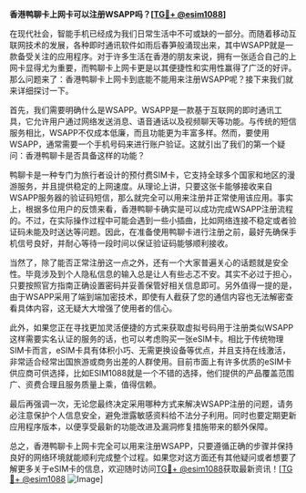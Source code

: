 **香港鸭聊卡上网卡可以注册WSAPP吗？[[TG💪+ @esim1088](https://t.me/s/esim1088)]**

在现代社会，智能手机已经成为我们日常生活中不可或缺的一部分。而随着移动互联网技术的发展，各种即时通讯软件如雨后春笋般涌现出来，其中WSAPP就是一款备受关注的应用程序。对于许多生活在香港的朋友来说，拥有一张适合自己的上网卡显得尤为重要，而鸭聊卡上网卡更是以其便捷性和实用性赢得了广泛的好评。那么问题来了：香港鸭聊卡上网卡到底能不能用来注册WSAPP呢？接下来我们就来详细探讨一下。

首先，我们需要明确什么是WSAPP。WSAPP是一款基于互联网的即时通讯工具，它允许用户通过网络发送消息、语音通话以及视频聊天等功能。与传统的短信服务相比，WSAPP不仅成本低廉，而且功能更为丰富多样。然而，要使用WSAPP，通常需要一个手机号码来进行账户验证。这就引出了我们的第一个疑问：香港鸭聊卡是否具备这样的功能？

鸭聊卡是一种专门为旅行者设计的预付费SIM卡，它支持全球多个国家和地区的漫游服务，并且提供稳定的上网速度。从理论上讲，只要这张卡能够接收来自WSAPP服务器的验证码短信，那么就完全可以用来注册并正常使用该应用。事实上，根据多位用户的反馈来看，香港鸭聊卡确实是可以成功完成WSAPP注册流程的。不过，在实际操作过程中可能会遇到一些小插曲，比如网络连接不稳定或者验证码未能及时送达等问题。因此，在准备使用鸭聊卡进行注册之前，最好先确保手机信号良好，并耐心等待一段时间以保证验证码能够顺利接收。

当然了，除了能否正常注册这一点之外，还有一个大家普遍关心的话题就是安全性。毕竟涉及到个人隐私信息的输入总是让人有些忐忑不安。其实不必过于担心，只要按照官方指南正确设置密码并妥善保管好相关信息即可。另外值得一提的是，由于WSAPP采用了端到端加密技术，即使有人截获了您的通信内容也无法解密查看具体内容，这无疑大大增强了使用者的信心。

此外，如果您正在寻找更加灵活便捷的方式来获取虚拟号码用于注册类似WSAPP这样需要实名认证的服务的话，也可以考虑购买一张eSIM卡。相比于传统物理SIM卡而言，eSIM卡具有体积小巧、无需更换设备等优点，并且支持在线激活，非常适合经常出国旅游或商务出差的人群使用。目前市面上有许多优质的eSIM卡供应商可供选择，比如ESIM1088就是一个不错的选择，他们提供的产品覆盖范围广、资费合理且服务质量上乘，值得信赖。

最后再强调一次，无论您最终决定采用哪种方式来解决WSAPP注册的问题，请务必注意保护个人信息安全，避免泄露敏感资料给不法分子利用。同时也要定期更新应用程序版本，以便享受最新的功能改进及漏洞修复措施带来的额外保障。

总之，香港鸭聊卡上网卡完全可以用来注册WSAPP，只要遵循正确的步骤并保持良好的网络环境就能顺利完成整个过程。如果您对这方面还有其他疑问或者想要了解更多关于eSIM卡的信息，欢迎随时访问[TG💪+ @esim1088](https://t.me/s/esim1088)获取最新资讯！[[TG💪+ @esim1088](https://t.me/s/esim1088) ![Image](https://i.postimg.cc/4NQfJmqS/Snipaste-2025-05-13-00-14-12.png)]